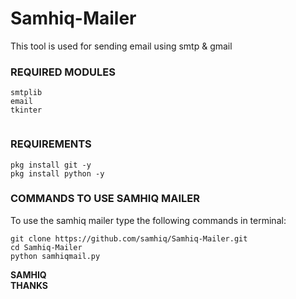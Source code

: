 # Samhiq-Mailer
  This tool is used for sending email using smtp &amp; gmail  
### REQUIRED MODULES

```shell script
smtplib
email
tkinter
 

```
### REQUIREMENTS 

```shell script
pkg install git -y 
pkg install python -y 

```

### COMMANDS TO USE SAMHIQ MAILER

To use the samhiq mailer type the following commands in terminal:
```shell script
git clone https://github.com/samhiq/Samhiq-Mailer.git
cd Samhiq-Mailer
python samhiqmail.py
```

<strong>SAMHIQ</strong><br>
<strong>THANKS</strong>
